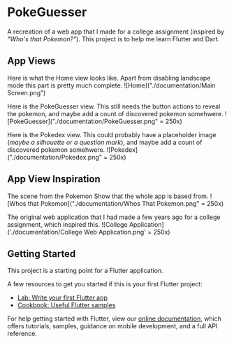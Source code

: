 # PokeGuesser

A recreation of a web app that I made for a college assignment (inspired by *"Who's that Pokemon?"*).
This project is to help me learn Flutter and Dart.


## App Views

Here is what the Home view looks like. Apart from disabling landscape mode this part is pretty much complete.
![Home]("./documentation/Main Screen.png")

Here is the PokeGuesser view. This still needs the button actions to reveal the pokemon, and maybe add a count of discovered pokemon somehwere.
![PokeGuesser]("./documentation/PokeGuesser.png" = 250x)

Here is the Pokedex view. This could probably have a placeholder image (*maybe a silhouette or a question mark*), and maybe add a count of discovered pokemon somehwere.
![Pokedex]("./documentation/Pokedex.png" = 250x)


## App View Inspiration

The scene from the Pokemon Show that the whole app is based from.
![Whos that Pokemon]("./documentation/Whos That Pokemon.png" = 250x)

The original web application that I had made a few years ago for a college assignment, which inspired this.
![College Application]('./documentation/College Web Application.png' = 250x)


## Getting Started

This project is a starting point for a Flutter application.

A few resources to get you started if this is your first Flutter project:

- [Lab: Write your first Flutter app](https://flutter.dev/docs/get-started/codelab)
- [Cookbook: Useful Flutter samples](https://flutter.dev/docs/cookbook)

For help getting started with Flutter, view our
[online documentation](https://flutter.dev/docs), which offers tutorials,
samples, guidance on mobile development, and a full API reference.
